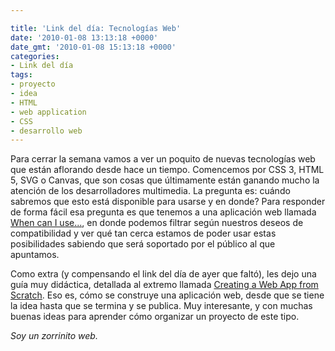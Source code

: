 ```yaml
---

title: 'Link del día: Tecnologías Web'
date: '2010-01-08 13:13:18 +0000'
date_gmt: '2010-01-08 15:13:18 +0000'
categories:
- Link del día
tags:
- proyecto
- idea
- HTML
- web application
- CSS
- desarrollo web
---
```


Para cerrar la semana vamos a ver un poquito de nuevas tecnologías web que están aflorando desde hace un tiempo. Comencemos por CSS 3, HTML 5, SVG o Canvas, que son cosas que últimamente están ganando mucho la atención de los desarrolladores multimedia. La pregunta es: cuándo sabremos que esto está disponible para usarse y en donde? Para responder de forma fácil esa pregunta es que tenemos a una aplicación web llamada [When can I use...](http://a.deveria.com/caniuse/), en donde podemos filtrar según nuestros deseos de compatibilidad y ver qué tan cerca estamos de poder usar estas posibilidades sabiendo que será soportado por el público al que apuntamos.

Como extra (y compensando el link del día de ayer que faltó), les dejo una guía muy didáctica, detallada al extremo llamada [Creating a Web App from Scratch](http://css-tricks.com/examples/WebAppFromScratch/). Eso es, cómo se construye una aplicación web, desde que se tiene la idea hasta que se termina y se publica. Muy interesante, y con muchas buenas ideas para aprender cómo organizar un proyecto de este tipo.

_Soy un zorrinito web._
